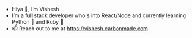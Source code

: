 - Hiya 👋, I’m Vishesh
- I’m a full stack developer who's into React/Node and currently learning Python 🐍 and Ruby 💎
- 📫 Reach out to me at https://vishesh.carbonmade.com
